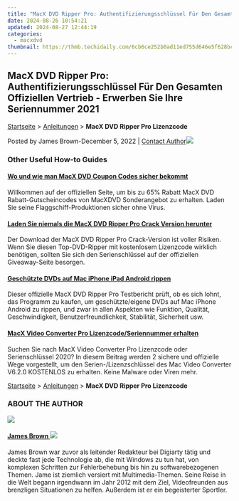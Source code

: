 ```yaml
---
title: "MacX DVD Ripper Pro: Authentifizierungsschlüssel Für Den Gesamten Offiziellen Vertrieb - Erwerben Sie Ihre Seriennummer 2021"
date: 2024-08-26 10:54:21
updated: 2024-08-27 12:44:19
categories:
  - macxdvd
thumbnail: https://thmb.techidaily.com/6cb6ce252b0ad11ed755d646e5f628bce768541280a5d0954fc83219a7cf15b8.jpg
---
```


## MacX DVD Ripper Pro: Authentifizierungsschlüssel Für Den Gesamten Offiziellen Vertrieb - Erwerben Sie Ihre Seriennummer 2021

[Startseite](https://tools.techidaily.com/macxdvd/products/) \> [Anleitungen](https://tools.techidaily.com/macxdvd/products/) \> **MacX DVD Ripper Pro Lizenzcode** 

Posted by James Brown-December 5, 2022 | [Contact Author![](https://www.macxdvd.com/tutorial-de/../troubleshoot-adobe/img/email.png)](https://tools.techidaily.com/macxdvd/products/) 



### Other Useful How-to Guides

#### [Wo und wie man MacX DVD Coupon Codes sicher bekommt](https://tools.techidaily.com/macxdvd/products/)

Willkommen auf der offiziellen Seite, um bis zu 65% Rabatt MacX DVD Rabatt-Gutscheincodes von MacXDVD Sonderangebot zu erhalten. Laden Sie seine Flaggschiff-Produktionen sicher ohne Virus.

#### [Laden Sie niemals die MacX DVD Ripper Pro Crack Version herunter](https://tools.techidaily.com/macxdvd/products/)

Der Download der MacX DVD Ripper Pro Crack-Version ist voller Risiken. Wenn Sie diesen Top-DVD-Ripper mit kostenlosem Lizenzcode wirklich benötigen, sollten Sie sich den Serienschlüssel auf der offiziellen Giveaway-Seite besorgen.

#### [Geschützte DVDs auf Mac iPhone iPad Android rippen](https://tools.techidaily.com/macxdvd/products/)

Dieser offizielle MacX DVD Ripper Pro Testbericht prüft, ob es sich lohnt, das Programm zu kaufen, um geschützte/eigene DVDs auf Mac iPhone Android zu rippen, und zwar in allen Aspekten wie Funktion, Qualität, Geschwindigkeit, Benutzerfreundlichkeit, Stabilität, Sicherheit usw.

#### [MacX Video Converter Pro Lizenzcode/Seriennummer erhalten](https://tools.techidaily.com/macxdvd/products/)

Suchen Sie nach MacX Video Converter Pro Lizenzcode oder Serienschlüssel 2020? In diesem Beitrag werden 2 sichere und offizielle Wege vorgestellt, um den Serien-/Lizenzschlüssel des Mac Video Converter V6.2.0 KOSTENLOS zu erhalten. Keine Malware oder Viren mehr.



[Startseite](https://tools.techidaily.com/macxdvd/products/) \> [Anleitungen](https://tools.techidaily.com/macxdvd/products/) \> **MacX DVD Ripper Pro Lizenzcode** 



### ABOUT THE AUTHOR

![](https://www.macxdvd.com/tutorial-de/../mac-dvd-video-converter-how-to/howto_image/james.png)

#### [James Brown ![](https://www.macxdvd.com/tutorial-de/../troubleshoot-adobe/img/tw.png)](https://tools.techidaily.com/macxdvd/products/)

James Brown war zuvor als leitender Redakteur bei Digiarty tätig und deckte fast jede Technologie ab, die mit Windows zu tun hat, von komplexen Schritten zur Fehlerbehebung bis hin zu softwarebezogenen Themen. Jame ist ziemlich versiert mit Multimedia-Themen. Seine Reise in die Welt begann irgendwann im Jahr 2012 mit dem Ziel, Videofreunden aus brenzligen Situationen zu helfen. Außerdem ist er ein begeisterter Sportler.

<ins class="adsbygoogle"
     style="display:block"
     data-ad-format="autorelaxed"
     data-ad-client="ca-pub-7571918770474297"
     data-ad-slot="1223367746"></ins>



<ins class="adsbygoogle"
     style="display:block"
     data-ad-client="ca-pub-7571918770474297"
     data-ad-slot="8358498916"
     data-ad-format="auto"
     data-full-width-responsive="true"></ins>
